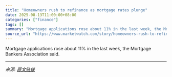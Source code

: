 ```yaml
---
title: "Homeowners rush to refinance as mortgage rates plunge"
date: 2025-08-13T11:00:00+08:00
categories: ["finance"]
tags: []
summary: "Mortgage applications rose about 11% in the last week, the Mortgage Bankers Association said."
source_url: "https://www.marketwatch.com/story/homeowners-rush-to-refinance-as-mortgage-rates-plunge-3c9321a0?mod=mw_rss_topstories"
---
```


Mortgage applications rose about 11% in the last week, the Mortgage Bankers Association said.

---

*来源: [原文链接](https://www.marketwatch.com/story/homeowners-rush-to-refinance-as-mortgage-rates-plunge-3c9321a0?mod=mw_rss_topstories)*
